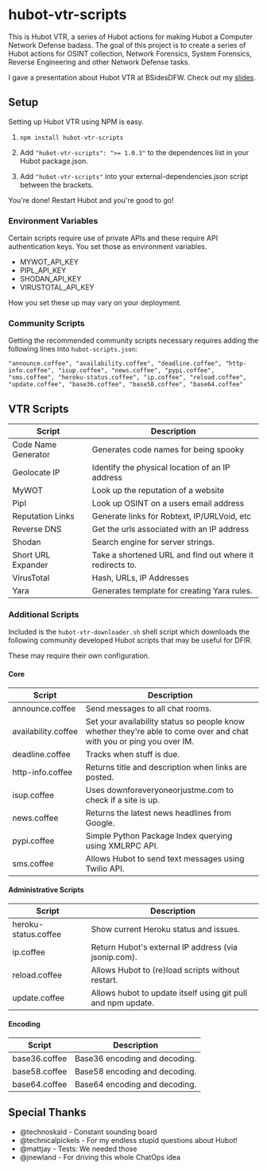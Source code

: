 hubot-vtr-scripts
=================

This is Hubot VTR, a series of Hubot actions for making Hubot a Computer Network Defense badass. The goal of this project is to create a series of Hubot actions for OSINT collection, Network Forensics, System Forensics, Reverse Engineering and other Network Defense tasks.

I gave a presentation about Hubot VTR at BSidesDFW. Check out my [slides](https://speakerdeck.com/sroberts/using-robots-to-fight-bad-guys).

## Setup

Setting up Hubot VTR using NPM is easy.

1. ```npm install hubot-vtr-scripts```

2. Add ```"hubot-vtr-scripts": ">= 1.0.3"``` to the dependences list in your Hubot package.json.

3. Add ```"hubot-vtr-scripts"``` into your external-dependencies.json script between the brackets.

You're done! Restart Hubot and you're good to go!

### Environment Variables
Certain scripts require use of private APIs and these require API authentication keys. You set those as environment variables.

* MYWOT_API_KEY
* PIPL_API_KEY
* SHODAN_API_KEY
* VIRUSTOTAL_API_KEY

How you set these up may vary on your deployment.

### Community Scripts

Getting the recommended community scripts necessary requires adding the following lines into ```hubot-scripts.json```:

```"announce.coffee", "availability.coffee", "deadline.coffee", "http-info.coffee", "isup.coffee", "news.coffee", "pypi.coffee", "sms.coffee", "heroku-status.coffee", "ip.coffee", "reload.coffee", "update.coffee", "base36.coffee", "base58.coffee", "base64.coffee"```

## VTR Scripts

| Script | Description |
| ------ | ----------- |
| Code Name Generator | Generates code names for being spooky
| Geolocate IP | Identify the physical location of an IP address
| MyWOT | Look up the reputation of a website
| Pipl | Look up OSINT on a users email address
| Reputation Links | Generate links for Robtext, IP/URLVoid, etc
| Reverse DNS | Get the urls associated with an IP address
| Shodan | Search engine for server strings. |
| Short URL Expander | Take a shortened URL and find out where it redirects to. |
| VirusTotal | Hash, URLs, IP Addresses |
| Yara | Generates template for creating Yara rules. |

### Additional Scripts
Included is the ```hubot-vtr-downloader.sh``` shell script which downloads the following community developed Hubot scripts that may be useful for DFIR.

These may require their own configuration.

#### Core
| Script | Description |
| ------ | ----------- |
| announce.coffee | Send messages to all chat rooms. |
| availability.coffee | Set your availability status so people know whether they're able to come over and chat with you or ping you over IM. |
| deadline.coffee | Tracks when stuff is due. |
| http-info.coffee | Returns title and description when links are posted. |
| isup.coffee | Uses downforeveryoneorjustme.com to check if a site is up. |
| news.coffee | Returns the latest news headlines from Google. |
| pypi.coffee | Simple Python Package Index querying using XMLRPC API. |
| sms.coffee | Allows Hubot to send text messages using Twilio API. |

#### Administrative Scripts
| Script | Description |
| ------ | ----------- |
| heroku-status.coffee | Show current Heroku status and issues. |
| ip.coffee | Return Hubot's external IP address (via jsonip.com). |
| reload.coffee | Allows Hubot to (re)load scripts without restart. |
| update.coffee | Allows hubot to update itself using git pull and npm update. |

#### Encoding
| Script | Description |
| ------ | ----------- |
| base36.coffee | Base36 encoding and decoding. |
| base58.coffee | Base58 encoding and decoding. |
| base64.coffee | Base64 encoding and decoding. |

## Special Thanks
* @technoskald - Constant sounding board
* @technicalpickels - For my endless stupid questions about Hubot!
* @mattjay - Tests: We needed those
* @jnewland - For driving this whole ChatOps idea
